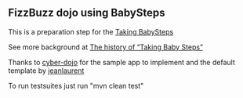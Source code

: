 ## FizzBuzz dojo using BabySteps

This is a preparation step for the [Taking BabySteps](http://talboomerik.be/2012/01/16/taking-baby-steps/)

See more background at [The history of “Taking Baby Steps”](http://blog.adrianbolboaca.ro/2013/01/the-history-of-taking-baby-steps/)

Thanks to [cyber-dojo](http://cyber-dojo.com/setup/show) for the sample app to implement
and the default template by [jeanlaurent](https://github.com/jeanlaurent/kata-setup)

To run testsuites just run "mvn clean test"